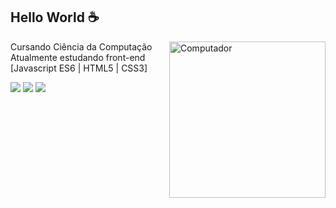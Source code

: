 ## Hello World :coffee:
<img src="https://images.squarespace-cdn.com/content/v1/62cd8045d591bd17e69333bb/29c8d63c-40c2-4ec0-a1f0-72f3d942c722/RTFM+Logo-v2_red.png" min-width="250px" max-width="250px" width="250px" align="right" alt="Computador">

<p align="left"> 
  Cursando Ciência da Computação<br>
  Atualmente estudando front-end [Javascript ES6 | HTML5 | CSS3]
</p>

<div> 
  <a href="https://www.instagram.com/ianiglesias01/" target="_blank"><img src="https://img.shields.io/badge/-Instagram-%23E4405F?style=for-the-badge&logo=instagram&logoColor=white" target="_blank"></a>
  <a href = "mailto:spacecodesistemas@gmail.com"><img src="https://img.shields.io/badge/-Gmail-%23333?style=for-the-badge&logo=gmail&logoColor=white" target="_blank"></a>
  <a href="https://www.linkedin.com/in/hitbrah" target="_blank"><img src="https://img.shields.io/badge/-LinkedIn-%230077B5?style=for-the-badge&logo=linkedin&logoColor=white" target="_blank"></a>
</div>
